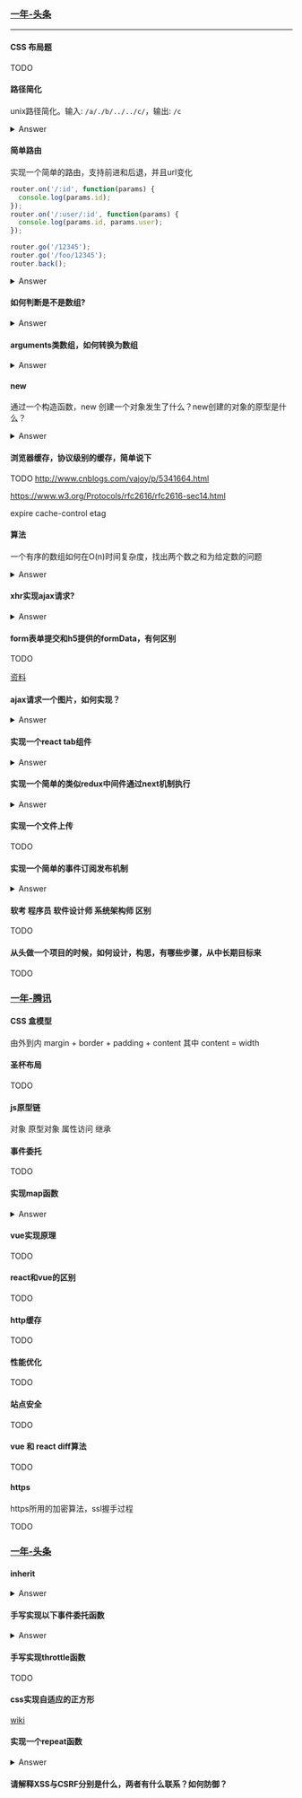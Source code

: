 ### [一年-头条](https://github.com/xuqinggang/blog/blob/master/%E9%9D%A2%E8%AF%95/2018.05.30-%E5%A4%B4%E6%9D%A1.md)

---

#### CSS 布局题

   TODO

#### 路径简化

unix路径简化。输入: `/a/./b/../../c/`，输出: `/c`

<details>
<summary>Answer</summary>

   利用栈实现

   1. split by `'/'`
   2. four type `'.'` `'..'` `''` 'a'
   3. stack
   4. easy because start with '/' `/../../ ==> /`

   ```js
   function simplifyUnixPath(path) {
       const pathArray = path.split('/');
       const usefulPath = [];
       // TODO forEach to for
       pathArray.forEach(src => {
           if (src === '..') {
               usefulPath.pop();
           }
           if (src !== '' && src !== '.' &&  src !== '..') {
               usefulPath.push(src);
           }
       });
       return '/' + usefulPath.join('/');
   }
   ```
</details>

#### 简单路由

实现一个简单的路由，支持前进和后退，并且url变化

```js
router.on('/:id', function(params) {
  console.log(params.id);
});
router.on('/:user/:id', function(params) {
  console.log(params.id, params.user);
});

router.go('/12345');
router.go('/foo/12345');
router.back();
```

<details>
<summary>Answer</summary>

```js
class Router {

  constructor() {
    this.paths = new Set();
    this.handlers = {}; // key: []
    this.history = [];
  }

  _pushPath(path) {
    this.paths.add(path);
  }

  _pushHandlers(path, callback) {
    if (this.handlers[path]) {
      this.handlers[path].push(callback);
    } else {
      this.handlers[path] = [callback];
    }
  }

  _isMatchPathPart(pathPart, realPathPart) {
    if (pathPart.startsWith(':')) return {
      [pathPart.slice(1)]: realPathPart,
    };
    if (pathPart === realPathPart) return true;

    return false;
  }

  _isMatch(path, realPath) {
    const pathArray = this._parsePath(path);
    const realPathArray = this._pathRealPath(realPath);

    if (pathArray.length !== realPathArray.length) {
      return false;
    }

    let params = {};
    let match = true;
    for (let index in pathArray) {
      const _match = this._isMatchPathPart(pathArray[index], realPathArray[index]);
      if (!_match) {
        match = false;
        break;
      }

      if (_match.constructor.name === 'Object') {
        params = Object.assign({}, params, _match);
      }
    }

    return {
      match,
      params,
    };
  }

  _parsePath(path) {
    const _path = this._standardize(path);
    const pathArray = _path.split('/').slice(1, -1);
    return pathArray;
  }

  _pathRealPath(realPath) {
    return this._parsePath(realPath);
  }

  _standardize(path) {
    return path.endsWith('/') ? path : `${path}/`
  }

  on(path, callback) {
    this._pushPath(path);
    this._pushHandlers(path, callback);
  }

  go(realPath, isBack = false) {
    const paths = Array.from(this.paths);

    let matchedPaths = [];
    for (let path of paths) {
      const match = this._isMatch(path, realPath)
      if (match.match) {
        matchedPaths.push({
          path,
          params: match.params,
        });
      }
    }

    matchedPaths.forEach((matchedPath) => {
      const handlers = this.handlers[matchedPath.path];
      handlers.forEach(handler => {
        handler(matchedPath.params);
        if (!isBack) {
          this.history.push(realPath);
        }
      });
    })
  }

  back() {
    const backPath = this.history.pop();
    if (backPath) {
      this.go(backPath, true);
    }
  }
}

const router = new Router();

router.on('/xxx/:id', (params) => {
  console.log('params', params);
})

router.on('/:id', (params) => {
  console.log('params', params);
})

router.go('/foo');
router.go('/foo/zz');
router.back();
router.back();
```

</details>

#### 如何判断是不是数组?

<details>
<summary>Answer</summary>

```js
const myArray = [];

typeof myArray === 'object' && a.slice;

myArray instanceof [];

Object.prototype.toString.call(myArray) === '[object Array]';

Array.isArray(myArray);
```

</details>

#### arguments类数组，如何转换为数组

<details>
<summary>Answer</summary>

```js
Array.prototype.slice.call(arguments)

Array.from(arguments);
```

</details>

#### new

通过一个构造函数，new 创建一个对象发生了什么？new创建的对象的原型是什么？

<details>
<summary>Answer</summary>

```js
function Foo() {
  this.name = 'foo';
};

const f = new Foo();

function Bar() {
  const obj = Object.create(Bar.prototype);
  obj.name = 'bar';
  return obj;
};

const b = Bar();
```

</details>

#### 浏览器缓存，协议级别的缓存，简单说下

TODO
http://www.cnblogs.com/vajoy/p/5341664.html

https://www.w3.org/Protocols/rfc2616/rfc2616-sec14.html

expire cache-control etag

#### 算法

一个有序的数组如何在O(n)时间复杂度，找出两个数之和为给定数的问题

<details>
<summary>Answer</summary>

```js

const myArray = [1, 2, 3, 4, 5, 6, 56, 89, 100];

function findSum(target, arr) {
  if (arr.length <= 1) return false;

  let startIndex = 0;
  let lastIndex = arr.length - 1;
  let flag = false;
  while (startIndex !== lastIndex) {
    const addNum = arr[startIndex] + arr[lastIndex];
    if (addNum === target){
      flag = true;
      break;
    }

    if (addNum > target) {
      lastIndex --;
    }

    if (addNum < target) {
      startIndex ++;
    }
  }

  return flag ? [ arr[startIndex], arr[lastIndex] ] : false;
}

console.log(findSum(62, myArray));
console.log(findSum(62, []));
console.log(findSum(62, [2]));
console.log(findSum(62, [6, 56]));

```

</details>

#### xhr实现ajax请求?

<details>
<summary>Answer</summary>

```js
var http = new XMLHttpRequest();
http.open('GET', '/foo');
http.send();

// or high API onload onload
http.onreadystatechange = function () {
  console.log(http.readyState);
  console.log(http.status);
  console.log(http.responseText);
}
```

</details>

#### form表单提交和h5提供的formData，有何区别

TODO

[资料](https://www.cnblogs.com/lyr1213/p/6238026.html)

#### ajax请求一个图片，如何实现？

<details>
<summary>Answer</summary>

```js
// https://blog.csdn.net/qq_29287973/article/details/78355558
var xmlhttp;
xmlhttp = new XMLHttpRequest();
xmlhttp.open('GET', 'https://pic.nanguazufang.cn/g3/0c/fa/6c61-eb79-4e50-b9f3-bdf812ef58f645', true);
xmlhttp.responseType = 'blob';
xmlhttp.onload = function() {
    if (this.status == 200) {
        var blob = this.response;
        var img = document.createElement("img");
        img.onload = function(e) {
            window.URL.revokeObjectURL(img.src);
        };
        img.src = window.URL.createObjectURL(blob);
        document.body.appendChild(img);
    }
}
xmlhttp.send();
```

镜像题: 如何使用ajax上传图片(TODO)

```js
// display:none input
<input
    type="file"
    name="file"
    accept="image/gif,image/jpeg,image/jpg,image/png"
    style="display:none"
    multiple="multiple"
    ref="imginput"
    @change="uploadHandler">

```

</details>

#### 实现一个react tab组件

<details>
<summary>Answer</summary>

```js
// https://blog.csdn.net/u013558749/article/details/68231773

class Tabs extends Component {
  constructor(props) {
    super(props);
    this.state = { current: 0 };
  }

  render() {
    const { children } = this.props;
    const { current } = this.state;
    return (
      <ul>
        {
          children.map((element, index) => {
            <li class={current === index && 'item-show'} onClick={ () => this.setState({ current: index }) }>{ element.props.name }</li>
          });
        }
      </ul>
      <ul>
        {
          children.map((element, index) => {
            <li>{ element }</li>
          });
        }
      </ul>
    )
  }

}

```

</details>

#### 实现一个简单的类似redux中间件通过next机制执行

<details>
<summary>Answer</summary>

```js
// 模拟 redux 的 next 机制

/**
 * 1. 中间件依次执行
 * 2. 调用next执行下个中间件
 */

function compose(...funcs) {
    if (funcs.length === 0) {
        return arg => arg;
    }

    if (funcs.length === 1) {
        return funcs[0];
    }

    return funcs.reduce((a, b) => (...args) => a(b(...args)));
}

/**
 * compose(f, g)(...arg)
 * f(g(...arg))
 */

const log1 = next => action => {
    console.log('log1:before', action);
    next(action);
    console.log('log1:after', action);
}

const log2 = next => action => {
    console.log('log2:before', action);
    next(action);
    console.log('log2:after', action);
}

const middlewares = [ log1, log2 ];

const next = compose(...middlewares);

next(next)('do_it');

```

</details>

#### 实现一个文件上传

TODO

#### 实现一个简单的事件订阅发布机制

<details>
<summary>Answer</summary>

```js
const Event = {
  watchers: {},
  uid: 0,

  subscribe(key, cb) {
    if (this.watchers[key]) {
      this.watchers[key].push({ uid: this.uid++, cb });
    } else {
      this.watchers[key] = [ { uid: this.uid++, cb } ];
    }

    // unsubscribe
    const that = this;
    const fUid = that.uid - 1;
    return function unsubscribe() {
      if (!that.watchers[key]) {
        return;
      }
      that.watchers[key].forEach(({ uid }, index) => {
        if (uid === fUid) {
          that.watchers[key].splice(index, 1);
        }
      })
    }
  },

  emit(key) {
    if (this.watchers[key]) {
      this.watchers[key].forEach(({ cb }) => cb(key));
    }
  }
}

var unsubscribe = Event.subscribe('click', () => { console.log('click1 unsbscribe'); });
Event.subscribe('click', () => { console.log('click2'); });

unsubscribe();

Event.emit('click');


```

</details>

#### 软考 程序员 软件设计师 系统架构师 区别

TODO

#### 从头做一个项目的时候，如何设计，构思，有哪些步骤，从中长期目标来

TODO

### [一年-腾讯](https://juejin.im/post/5ae13cfe5188256715475806?utm_source=gold_browser_extension)

#### CSS 盒模型

由外到内 margin + border + padding + content 其中 content = width

#### 圣杯布局

TODO

#### js原型链

对象 原型对象 属性访问 继承

#### 事件委托

TODO

#### 实现map函数

<details>
<summary>Answer</summary>

```js
function map(myArray, handler) {
  const len = myArray.length;
  const newArray = [];
  for(let i=0; i<len; i++) {
    newArray.push(handler(myArray[i]));
  }
  return newArray;
}

map([1, 2, 3], function(a) { return a * 2 });
```

</details>

#### vue实现原理

TODO

#### react和vue的区别

TODO

#### http缓存

TODO

#### 性能优化

TODO

#### 站点安全

TODO

#### vue 和 react diff算法

TODO

#### https

https所用的加密算法，ssl握手过程

TODO

### [一年-头条](https://juejin.im/post/5ae13cfe5188256715475806?utm_source=gold_browser_extension)

#### inherit

<details>
<summary>Answer</summary>

TODO MORE

[js 继承](http://www.ruanyifeng.com/blog/2010/05/object-oriented_javascript_inheritance.html)

```js
function Foo() {}

function Bar() {}

// Bar.prototype = Object.create(Foo.prototype);

function inherit(Child, Parent) {
　　var F = function(){};
　　F.prototype = Parent.prototype;
　　Child.prototype = new F();
　　Child.prototype.constructor = Child;
// Child.uber = Parent.prototype;
}

function inherit(Child, Parent) {
  Child.prototype = Object.create(Parent.prototype);
}

```

```js
function inherit(Child, Parent) {
    Child.prototype = Object.create(Parent.prototype);
    Child.prototype.constructor = Child;
}
function Base(a) {
    this.a = a;
}
Base.prototype.getA = function() {
    return this.a;
}

function Foo(a, b) {
    Base.call(this, a);
    this.b = b;
}
inherit(Foo, Base);
Foo.prototype.getB = function() {
    return this.b;
}

var foo = new Foo('aa', 'bb');

console.log(foo.getA());
console.log(foo.getB());
```

</details>

#### 手写实现以下事件委托函数

<details>
<summary>Answer</summary>

```js
// TODO
function delegate(parent, selector, handle) {}
```

</details>

#### 手写实现throttle函数

TODO

#### css实现自适应的正方形

[wiki](https://blog.csdn.net/zhouziyu2011/article/details/70159209)

#### 实现一个repeat函数

<details>
<summary>Answer</summary>

```js
function repeat(x, n) {
	let rt = '';
	for (let i of range(n)) {
		rt = rt + x;
	}
	return rt;
}

function *range(n) {
	let x = n;
	while(x > 0) {
		yield n - x
		x--;
	}
}
```

</details>

#### 请解释XSS与CSRF分别是什么，两者有什么联系？如何防御？
